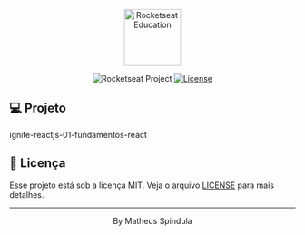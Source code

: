 <p align="center">
  <img alt="Rocketseat Education" src="https://avatars.githubusercontent.com/u/69590972?s=200&v=4" width="100px" />
</p>

<p align="center">
  <img src="https://img.shields.io/static/v1?label=Rocketseat&message=Education&color=8257e5&labelColor=202024" alt="Rocketseat Project" />
  <a href="LICENSE"><img  src="https://img.shields.io/static/v1?label=License&message=MIT&color=8257e5&labelColor=202024" alt="License"></a>
</p>


## 💻 Projeto

ignite-reactjs-01-fundamentos-react

## 📝 Licença

Esse projeto está sob a licença MIT. Veja o arquivo [LICENSE](LICENSE) para mais detalhes.

---

<p align="center">
  By Matheus Spindula
</p>


<!--START_SECTION:footer-->

<br />
<br />


<!--END_SECTION:footer-->
